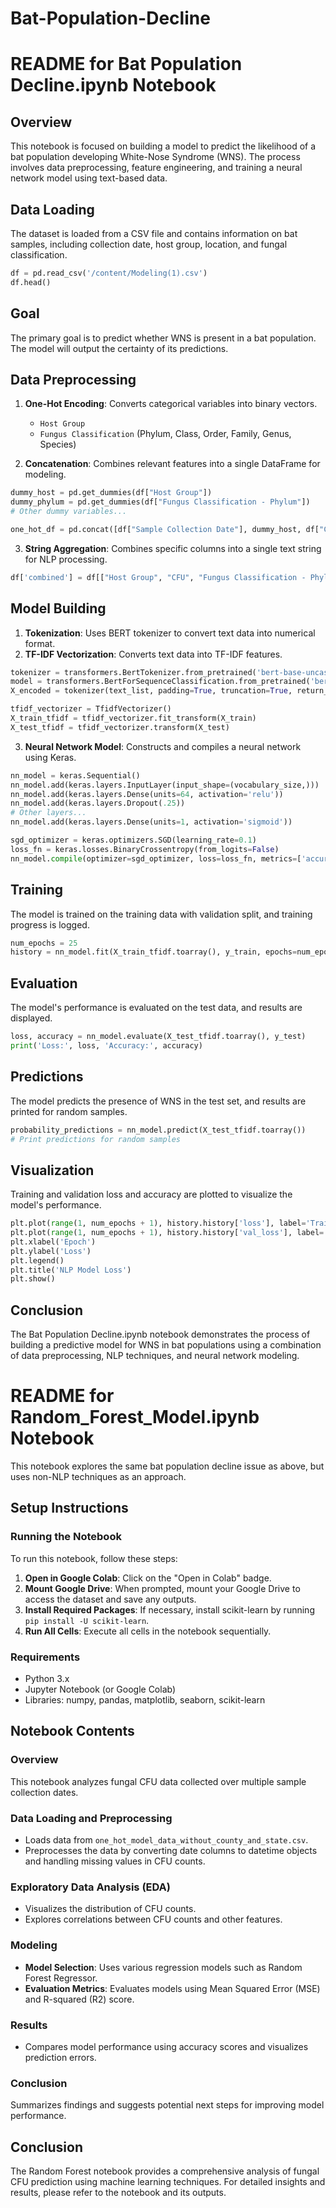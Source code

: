 # Bat-Population-Decline

# README for Bat Population Decline.ipynb Notebook

## Overview
This notebook is focused on building a model to predict the likelihood of a bat population developing White-Nose Syndrome (WNS). The process involves data preprocessing, feature engineering, and training a neural network model using text-based data.

## Data Loading
The dataset is loaded from a CSV file and contains information on bat samples, including collection date, host group, location, and fungal classification.

```python
df = pd.read_csv('/content/Modeling(1).csv')
df.head()
```

## Goal
The primary goal is to predict whether WNS is present in a bat population. The model will output the certainty of its predictions.

## Data Preprocessing
1. **One-Hot Encoding**: Converts categorical variables into binary vectors.
    - `Host Group`
    - `Fungus Classification` (Phylum, Class, Order, Family, Genus, Species)

2. **Concatenation**: Combines relevant features into a single DataFrame for modeling.

```python
dummy_host = pd.get_dummies(df["Host Group"])
dummy_phylum = pd.get_dummies(df["Fungus Classification - Phylum"])
# Other dummy variables...

one_hot_df = pd.concat([df["Sample Collection Date"], dummy_host, df["CFU"], dummy_phylum, ... , df["pd_present_in_pop"]], axis=1)
```

3. **String Aggregation**: Combines specific columns into a single text string for NLP processing.

```python
df['combined'] = df[["Host Group", "CFU", "Fungus Classification - Phylum", ...]].astype(str).agg(' '.join, axis=1)
```

## Model Building
1. **Tokenization**: Uses BERT tokenizer to convert text data into numerical format.
2. **TF-IDF Vectorization**: Converts text data into TF-IDF features.

```python
tokenizer = transformers.BertTokenizer.from_pretrained('bert-base-uncased')
model = transformers.BertForSequenceClassification.from_pretrained('bert-base-uncased')
X_encoded = tokenizer(text_list, padding=True, truncation=True, return_tensors='pt')["input_ids"]

tfidf_vectorizer = TfidfVectorizer()
X_train_tfidf = tfidf_vectorizer.fit_transform(X_train)
X_test_tfidf = tfidf_vectorizer.transform(X_test)
```

3. **Neural Network Model**: Constructs and compiles a neural network using Keras.

```python
nn_model = keras.Sequential()
nn_model.add(keras.layers.InputLayer(input_shape=(vocabulary_size,)))
nn_model.add(keras.layers.Dense(units=64, activation='relu'))
nn_model.add(keras.layers.Dropout(.25))
# Other layers...
nn_model.add(keras.layers.Dense(units=1, activation='sigmoid'))

sgd_optimizer = keras.optimizers.SGD(learning_rate=0.1)
loss_fn = keras.losses.BinaryCrossentropy(from_logits=False)
nn_model.compile(optimizer=sgd_optimizer, loss=loss_fn, metrics=['accuracy'])
```

## Training
The model is trained on the training data with validation split, and training progress is logged.

```python
num_epochs = 25
history = nn_model.fit(X_train_tfidf.toarray(), y_train, epochs=num_epochs, verbose=1, validation_split=0.2)
```

## Evaluation
The model's performance is evaluated on the test data, and results are displayed.

```python
loss, accuracy = nn_model.evaluate(X_test_tfidf.toarray(), y_test)
print('Loss:', loss, 'Accuracy:', accuracy)
```

## Predictions
The model predicts the presence of WNS in the test set, and results are printed for random samples.

```python
probability_predictions = nn_model.predict(X_test_tfidf.toarray())
# Print predictions for random samples
```

## Visualization
Training and validation loss and accuracy are plotted to visualize the model's performance.

```python
plt.plot(range(1, num_epochs + 1), history.history['loss'], label='Training Loss')
plt.plot(range(1, num_epochs + 1), history.history['val_loss'], label='Validation Loss')
plt.xlabel('Epoch')
plt.ylabel('Loss')
plt.legend()
plt.title('NLP Model Loss')
plt.show()
```

## Conclusion
The Bat Population Decline.ipynb notebook demonstrates the process of building a predictive model for WNS in bat populations using a combination of data preprocessing, NLP techniques, and neural network modeling.





# README for Random_Forest_Model.ipynb Notebook

This notebook explores the same bat population decline issue as above, but uses non-NLP techniques as an approach.

## Setup Instructions

### Running the Notebook

To run this notebook, follow these steps:

1. **Open in Google Colab**: Click on the "Open in Colab" badge.
2. **Mount Google Drive**: When prompted, mount your Google Drive to access the dataset and save any outputs.
3. **Install Required Packages**: If necessary, install scikit-learn by running `pip install -U scikit-learn`.
4. **Run All Cells**: Execute all cells in the notebook sequentially.

### Requirements

- Python 3.x
- Jupyter Notebook (or Google Colab)
- Libraries: numpy, pandas, matplotlib, seaborn, scikit-learn

## Notebook Contents

### Overview

This notebook analyzes fungal CFU data collected over multiple sample collection dates.

### Data Loading and Preprocessing

- Loads data from `one_hot_model_data_without_county_and_state.csv`.
- Preprocesses the data by converting date columns to datetime objects and handling missing values in CFU counts.

### Exploratory Data Analysis (EDA)

- Visualizes the distribution of CFU counts.
- Explores correlations between CFU counts and other features.

### Modeling

- **Model Selection**: Uses various regression models such as Random Forest Regressor.
- **Evaluation Metrics**: Evaluates models using Mean Squared Error (MSE) and R-squared (R2) score.

### Results

- Compares model performance using accuracy scores and visualizes prediction errors.

### Conclusion

Summarizes findings and suggests potential next steps for improving model performance.

## Conclusion

The Random Forest notebook provides a comprehensive analysis of fungal CFU prediction using machine learning techniques. For detailed insights and results, please refer to the notebook and its outputs.

